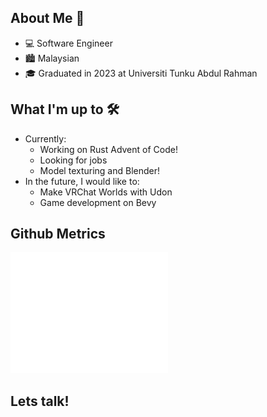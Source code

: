 ## About Me 👋
- 💻 Software Engineer
- 🏙 Malaysian
- 🎓 Graduated in 2023 at Universiti Tunku Abdul Rahman 

## What I'm up to 🛠
- Currently:
  - Working on Rust Advent of Code!
  - Looking for jobs
  - Model texturing and Blender!
- In the future, I would like to:
  - Make VRChat Worlds with Udon
  - Game development on Bevy

## Github Metrics
<picture>
  <img src="/github-metrics.svg" alt="Metrics" width="50%">
</picture>

## Lets talk!
